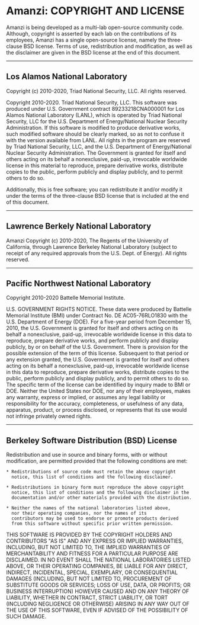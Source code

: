 # Amanzi: COPYRIGHT AND LICENSE

Amanzi is being developed as a multi-lab open-source community code.
Although, copyright is asserted by each lab on the contributions of
its employees, Amanzi has a single open-source license, namely the
three-clause BSD license.  Terms of use, redistribution and
modification, as well as the disclaimer are given in the BSD license
at the end of this document.

----------------------------------------------
Los Alamos National Laboratory
----------------------------------------------
 
  Copyright (c) 2010-2020, Triad National Security, LLC.
  All rights reserved.
   
  Copyright 2010-2020. Triad National Security, LLC. This software was 
  produced under U.S. Government contract 89233218CNA000001 for Los Alamos 
  National Laboratory (LANL), which is operated by Triad National Security, 
  LLC for the U.S. Department of Energy/National Nuclear Security 
  Administration. If this software is modified to produce derivative works, 
  such modified software should be clearly marked, so as not to confuse it 
  with the version available from LANL. All rights in the program are 
  reserved by Triad National Security, LLC, and the U.S. Department of 
  Energy/National Nuclear Security Administration. The Government is 
  granted for itself and others acting on its behalf a nonexclusive, 
  paid-up, irrevocable worldwide license in this material to reproduce, 
  prepare derivative works, distribute copies to the public, perform 
  publicly and display publicly, and to permit others to do so.
  
  Additionally, this is free software; you can redistribute it and/or 
  modify it under the terms of the three-clause BSD license that is 
  included at the end of this document. 

----------------------------------------------
Lawrence Berkely National Laboratory
----------------------------------------------

  Amanzi Copyright (c) 2010-2020, The Regents of the University of
  California, through Lawrence Berkeley National Laboratory  (subject to
  receipt of any required approvals from the U.S. Dept. of Energy).  All
  rights reserved.

----------------------------------------------
Pacific Northwest National Laboratory
----------------------------------------------

  Copyright 2010-2020 Battelle Memorial Institute.

  U.S. GOVERNMENT RIGHTS NOTICE.  These data were produced by Battelle
  Memorial Institute (BMI) under Contract No. DE AC05-76RLO1830 with
  the U.S. Department of Energy (DOE).  For a five-year period from
  December 15, 2010, the U.S. Government is granted for itself and
  others acting on its behalf a nonexclusive, paid-up, irrevocable
  worldwide license in this data to reproduce, prepare derivative
  works, and perform publicly and display publicly, by or on behalf of
  the U.S. Government.  There is provision for the possible extension
  of the term of this license.  Subsequent to that period or any
  extension granted, the U.S. Government is granted for itself and
  others acting on its behalf a nonexclusive, paid-up, irrevocable
  worldwide license in this data to reproduce, prepare derivative
  works, distribute copies to the public, perform publicly and display
  publicly, and to permit others to do so.  The specific term of the
  license can be identified by inquiry made to BMI or DOE.  Neither
  the United States nor DOE, nor any of their employees, makes any
  warranty, express or implied, or assumes any legal liability or
  responsibility for the accuracy, completeness, or usefulness of any
  data, apparatus, product, or process disclosed, or represents that
  its use would not infringe privately owned rights.

----------------------------------------------
Berkeley Software Distribution (BSD) License
----------------------------------------------

  Redistribution and use in source and binary forms, with or without
  modification, are permitted provided that the following conditions
  are met:

    * Redistributions of source code must retain the above copyright
      notice, this list of conditions and the following disclaimer.

    * Redistributions in binary form must reproduce the above copyright
      notice, this list of conditions and the following disclaimer in the
      documentation and/or other materials provided with the distribution.

    * Neither the names of the national laboratories listed above, 
      nor their operating companies, nor the names of its
      contributors may be used to endorse or promote products derived
      from this software without specific prior written permission.

  THIS SOFTWARE IS PROVIDED BY THE COPYRIGHT HOLDERS AND CONTRIBUTORS
  "AS IS" AND ANY EXPRESS OR IMPLIED WARRANTIES, INCLUDING, BUT NOT
  LIMITED TO, THE IMPLIED WARRANTIES OF MERCHANTABILITY AND FITNESS
  FOR A PARTICULAR PURPOSE ARE DISCLAIMED. IN NO EVENT SHALL THE
  NATIONAL LABORATORIES LISTED ABOVE, OR THEIR OPERATING COMPANIES, BE
  LIABLE FOR ANY DIRECT, INDIRECT, INCIDENTAL, SPECIAL, EXEMPLARY, OR
  CONSEQUENTIAL DAMAGES (INCLUDING, BUT NOT LIMITED TO, PROCUREMENT OF
  SUBSTITUTE GOODS OR SERVICES; LOSS OF USE, DATA, OR PROFITS; OR
  BUSINESS INTERRUPTION) HOWEVER CAUSED AND ON ANY THEORY OF
  LIABILITY, WHETHER IN CONTRACT, STRICT LIABILITY, OR TORT (INCLUDING
  NEGLIGENCE OR OTHERWISE) ARISING IN ANY WAY OUT OF THE USE OF THIS
  SOFTWARE, EVEN IF ADVISED OF THE POSSIBILITY OF SUCH DAMAGE.

